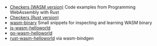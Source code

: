 * [Checkers (WASM version)](./wasm-checkers) Code examples from Programming WebAssembly with Rust
* [Checkers (Rust version)](./rust-checkers)
* [wasm-binary](./wasm-binary) Small snippets for inspecting and learning WASM binary
* [js-wasm-helloworld](./js-wasm-helloworld)
* [go-wasm-helloworld](./go-wasm-helloworld)
* [rust-wasm-helloworld](./rust-wasm-helloworld) via wasm-bindgen
